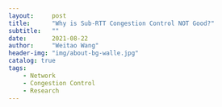 ```yaml
---
layout:     post
title:      "Why is Sub-RTT Congestion Control NOT Good?"
subtitle:   ""
date:       2021-08-22
author:     "Weitao Wang"
header-img: "img/about-bg-walle.jpg"
catalog: true
tags:
    - Network
    - Congestion Control
    - Research
---
```

